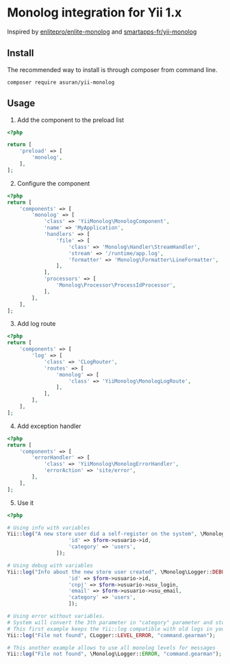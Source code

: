 # Monolog integration for Yii 1.x

Inspired by [enlitepro/enlite-monolog](https://github.com/enlitepro/enlite-monolog) and [smartapps-fr/yii-monolog](https://github.com/smartapps-fr/yii-monolog)

## Install

The recommended way to install is through composer from command line.

```
composer require asuran/yii-monolog
```

## Usage

1. Add the component to the preload list
   
```php
<?php 

return [
    'preload' => [
        'monolog',
    ],
];
```
   
2. Configure the component

```php
<?php
return [
    'components' => [
        'monolog' => [
            'class' => 'YiiMonolog\MonologComponent',
            'name' => 'MyApplication',
            'handlers' => [
                'file' => [
                    'class' => 'Monolog\Handler\StreamHandler',
                    'stream' => '/runtime/app.log',
                    'formatter' => 'Monolog\Formatter\LineFormatter',
                ],
            ],
            'processors' => [
                'Monolog\Processor\ProcessIdProcessor',
            ],
        ],
    ],
];
```

3. Add log route

```php
<?php
return [
    'components' => [
        'log' => [
            'class' => 'CLogRouter',
            'routes' => [
                'monolog' => [
                    'class' => 'YiiMonolog\MonologLogRoute',
                ],
            ],
        ],
    ],
];

```

4. Add exception handler
```php
<?php
return [
    'components' => [
        'errorHandler' => [
            'class' => 'YiiMonolog\MonologErrorHandler',
            'errorAction' => 'site/error',
        ],
    ],
];
```

5. Use it
```php
<?php

# Using info with variables
Yii::log("A new store user did a self-register on the system", \Monolog\Logger::INFO, [
                    'id' => $form->usuario->id,
                    'category' => 'users',
                ]);

# Using debug with variables
Yii::log("Info about the new store user created", \Monolog\Logger::DEBUG, [
                    'id' => $form->usuario->id,
                    'cnpj' => $form->usuario->usu_login,
                    'email' => $form->usuario->usu_email,
                    'category' => 'users',
                    ]);

# Using error without variables.
# System will convert the 3th parameter in "category" parameter and store it as an array of variables
# This first example keeps the Yii::log compatible with old logs in your system
Yii::log("File not found", CLogger::LEVEL_ERROR, "command.gearman");

# This another example allows to use all monolog levels for messages
Yii::log("File not found", \Monolog\Logger::ERROR, "command.gearman");  

```